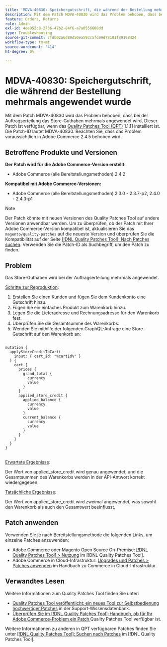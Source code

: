 ```yaml
---
title: 'MDVA-40830: Speichergutschrift, die während der Bestellung mehrmals angewendet wurde'
description: Mit dem Patch MDVA-40830 wird das Problem behoben, dass bei der Auftragserteilung das Store-Guthaben mehrmals angewendet wird. Dieser Patch ist verfügbar, wenn das [Quality Patches Tool (QPT)](https://experienceleague.adobe.com/en/docs/commerce-operations/tools/quality-patches-tool/quality-patches-tool-to-self-serve-quality-patches) 1.1.11 installiert ist. Die Patch-ID lautet MDVA-40830. Beachten Sie, dass das Problem voraussichtlich in Adobe Commerce 2.4.5 behoben wird.
feature: Orders, Returns
role: Admin
exl-id: 4ee952c8-2736-47b2-84f6-a7a0556608dd
type: Troubleshooting
source-git-commit: 7fdb02a6d89d50ea593c5fd99d78101f89198424
workflow-type: tm+mt
source-wordcount: '414'
ht-degree: 0%

---
```


# MDVA-40830: Speichergutschrift, die während der Bestellung mehrmals angewendet wurde

Mit dem Patch MDVA-40830 wird das Problem behoben, dass bei der Auftragserteilung das Store-Guthaben mehrmals angewendet wird. Dieser Patch ist verfügbar, wenn das [Quality Patches Tool (QPT)](https://experienceleague.adobe.com/en/docs/commerce-operations/tools/quality-patches-tool/quality-patches-tool-to-self-serve-quality-patches) 1.1.11 installiert ist. Die Patch-ID lautet MDVA-40830. Beachten Sie, dass das Problem voraussichtlich in Adobe Commerce 2.4.5 behoben wird.

## Betroffene Produkte und Versionen

**Der Patch wird für die Adobe Commerce-Version erstellt:**

* Adobe Commerce (alle Bereitstellungsmethoden) 2.4.2

**Kompatibel mit Adobe Commerce-Versionen:**

* Adobe Commerce (alle Bereitstellungsmethoden) 2.3.0 - 2.3.7-p2, 2.4.0 - 2.4.3-p1

>[!NOTE]
>
>Der Patch könnte mit neuen Versionen des Quality Patches Tool auf andere Versionen anwendbar werden. Um zu überprüfen, ob der Patch mit Ihrer Adobe Commerce-Version kompatibel ist, aktualisieren Sie das `magento/quality-patches` auf die neueste Version und überprüfen Sie die Kompatibilität auf der Seite [[!DNL Quality Patches Tool]: Nach Patches suchen](https://experienceleague.adobe.com/en/docs/commerce-operations/tools/quality-patches-tool/quality-patches-tool-to-self-serve-quality-patches). Verwenden Sie die Patch-ID als Suchbegriff, um den Patch zu finden.

## Problem

Das Store-Guthaben wird bei der Auftragserteilung mehrmals angewendet.

<u>Schritte zur Reproduktion</u>:

1. Erstellen Sie einen Kunden und fügen Sie dem Kundenkonto eine Gutschrift hinzu.
1. Fügen Sie ein einfaches Produkt zum Warenkorb hinzu.
1. Legen Sie die Lieferadresse und Rechnungsadresse für den Warenkorb fest.
1. Überprüfen Sie die Gesamtsumme des Warenkorbs.
1. Wenden Sie mithilfe der folgenden GraphQL-Anfrage eine Store-Gutschrift auf den Warenkorb an:

<pre>
<code class="language-graphql">
mutation &lbrace;
  applyStoreCreditToCart(
    input: { cart_id: "%cartId%" }
  ) &lbrace;
    cart &lbrace;
      prices &lbrace;
        grand_total &lbrace;
          currency
          value
        &rbrace;
      &rbrace;
      applied_store_credit &lbrace;
        applied_balance &lbrace;
          currency
          value
        &rbrace;
        current_balance &lbrace;
          currency
          value
        &rbrace;
      &rbrace;
    &rbrace;
  &rbrace;
&rbrace;
</code>
</pre>

<u>Erwartete Ergebnisse</u>:

Der Wert von applied_store_credit wird genau angewendet, und die Gesamtsummen des Warenkorbs werden in der API-Antwort korrekt wiedergegeben.

<u>Tatsächliche Ergebnisse</u>:

Der Wert von applied_store_credit wird zweimal angewendet, was sowohl den Warenkorb als auch den Gesamtwert beeinflusst.

## Patch anwenden

Verwenden Sie je nach Bereitstellungsmethode die folgenden Links, um einzelne Patches anzuwenden:

* Adobe Commerce oder Magento Open Source On-Premise: [[!DNL Quality Patches Tool] > Nutzung](/help/tools/quality-patches-tool/usage.md) im [!DNL Quality Patches Tool].
* Adobe Commerce in Cloud-Infrastruktur: [Upgrades und Patches > Patches anwenden](https://experienceleague.adobe.com/docs/commerce-cloud-service/user-guide/develop/upgrade/apply-patches.html) im Handbuch zu Commerce in Cloud-Infrastruktur.

## Verwandtes Lesen

Weitere Informationen zum Quality Patches Tool finden Sie unter:

* [Quality Patches Tool veröffentlicht: ein neues Tool zur Selbstbedienung hochwertiger Patches](https://experienceleague.adobe.com/en/docs/commerce-operations/tools/quality-patches-tool/quality-patches-tool-to-self-serve-quality-patches) in der Support-Wissensdatenbank.
* [Überprüfen Sie im [!DNL Quality Patches Tool]-Handbuch, ob für Ihr Adobe Commerce-Problem ein Patch ](/help/tools/quality-patches-tool/patches-available-in-qpt/check-patch-for-magento-issue-with-magento-quality-patches.md) Quality Patches Tool verfügbar ist.

Weitere Informationen zu anderen in QPT verfügbaren Patches finden Sie unter [[!DNL Quality Patches Tool]: Suchen nach Patches](https://experienceleague.adobe.com/tools/commerce-quality-patches/index.html) im [!DNL Quality Patches Tool].
